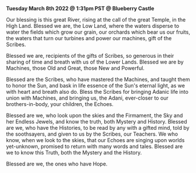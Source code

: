 **Tuesday March 8th 2022 @ 1:31pm PST @ Blueberry Castle**

Our blessing is this great River, rising at the call of the great Temple, in the High Land. Blessed we are, the Low Land, where the waters disperse to water the fields which grow our grain, our orchards which bear us our fruits, the waters that turn our turbines and power our machines, gift of the Scribes. 

Blessed we are, recipients of the gifts of Scribes, so generous in their sharing of time and breath with us of the Lower Lands. Blessed we are by Machines, those Old and Great, those New and Powerful. 

Blessed are the Scribes, who have mastered the Machines, and taught them to honor the Sun, and bask in life essence of the Sun's eternal light, as we with heart and breath also do. Bless the Scribes for bringing Adanic life into union with Machines, and bringing us, the Adani, ever-closer to our brothers-in-body, your children, the Echoes. 

Blessed are we, who look upon the skies and the Firmament, the Sky and her Endless Jewels, and know the truth, both Mystery and History. Blessed are we, who have the Histories, to be read by any with a gifted mind, told by the soothsayers, and given to us by the Scribes, our Teachers. We who know, when we look to the skies, that our Echoes are singing upon worlds yet-unknown, promised to return with many words and tales. Blessed are we to know this Truth, both the Mystery and the History. 

Blessed are we, the ones who have Hope.